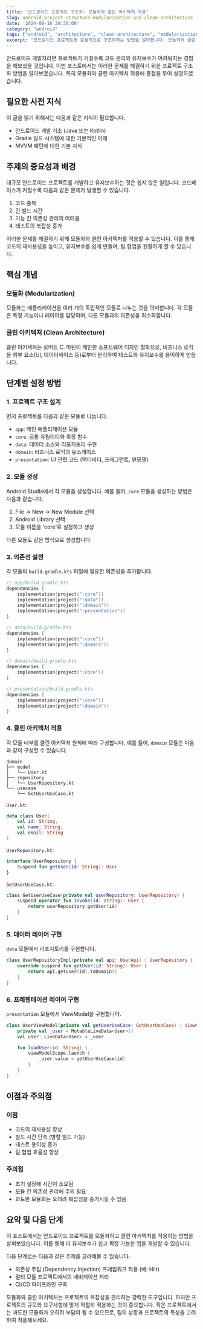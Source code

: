 ```yaml
---
title: '안드로이드 프로젝트 구조화: 모듈화와 클린 아키텍처 적용'
slug: android-project-structure-modularization-and-clean-architecture
date: '2024-08-16 20:39:00'
category: "android"
tags: ["android", "architecture", "clean-architecture", "modularization"]
excerpt: '안드로이드 프로젝트를 효율적으로 구조화하는 방법을 알아봅니다. 모듈화와 클린 아키텍처를 적용하여 확장 가능하고 유지보수가 쉬운 앱을 만드는 과정을 단계별로 설명합니다.'
---
```


안드로이드 개발자라면 프로젝트가 커질수록 코드 관리와 유지보수가 어려워지는 경험을 해보셨을 것입니다. 이번 포스트에서는 이러한 문제를 해결하기 위한 프로젝트 구조화 방법을 알아보겠습니다. 특히 모듈화와 클린 아키텍처 적용에 중점을 두어 설명하겠습니다.

## 필요한 사전 지식

이 글을 읽기 위해서는 다음과 같은 지식이 필요합니다.
- 안드로이드 개발 기초 (Java 또는 Kotlin)
- Gradle 빌드 시스템에 대한 기본적인 이해
- MVVM 패턴에 대한 기본 지식

## 주제의 중요성과 배경

대규모 안드로이드 프로젝트를 개발하고 유지보수하는 것은 쉽지 않은 일입니다. 코드베이스가 커질수록 다음과 같은 문제가 발생할 수 있습니다.

1. 코드 중복
2. 긴 빌드 시간
3. 기능 간 의존성 관리의 어려움
4. 테스트의 복잡성 증가

이러한 문제를 해결하기 위해 모듈화와 클린 아키텍처를 적용할 수 있습니다. 이를 통해 코드의 재사용성을 높이고, 유지보수를 쉽게 만들며, 팀 협업을 원활하게 할 수 있습니다.

## 핵심 개념

### 모듈화 (Modularization)

모듈화는 애플리케이션을 여러 개의 독립적인 모듈로 나누는 것을 의미합니다. 각 모듈은 특정 기능이나 레이어를 담당하며, 다른 모듈과의 의존성을 최소화합니다.

### 클린 아키텍처 (Clean Architecture)

클린 아키텍처는 로버트 C. 마틴이 제안한 소프트웨어 디자인 철학으로, 비즈니스 로직을 외부 요소(UI, 데이터베이스 등)로부터 분리하여 테스트와 유지보수를 용이하게 만듭니다.

## 단계별 설정 방법

### 1. 프로젝트 구조 설계

먼저 프로젝트를 다음과 같은 모듈로 나눕니다.

- `app`: 메인 애플리케이션 모듈
- `core`: 공통 유틸리티와 확장 함수
- `data`: 데이터 소스와 리포지토리 구현
- `domain`: 비즈니스 로직과 유스케이스
- `presentation`: UI 관련 코드 (액티비티, 프래그먼트, 뷰모델)

### 2. 모듈 생성

Android Studio에서 각 모듈을 생성합니다. 예를 들어, `core` 모듈을 생성하는 방법은 다음과 같습니다.

1. File -> New -> New Module 선택
2. Android Library 선택
3. 모듈 이름을 'core'로 설정하고 생성

다른 모듈도 같은 방식으로 생성합니다.

### 3. 의존성 설정

각 모듈의 `build.gradle.kts` 파일에 필요한 의존성을 추가합니다.

```kotlin
// app/build.gradle.kts
dependencies {
    implementation(project(":core"))
    implementation(project(":data"))
    implementation(project(":domain"))
    implementation(project(":presentation"))
}

// data/build.gradle.kts
dependencies {
    implementation(project(":core"))
    implementation(project(":domain"))
}

// domain/build.gradle.kts
dependencies {
    implementation(project(":core"))
}

// presentation/build.gradle.kts
dependencies {
    implementation(project(":core"))
    implementation(project(":domain"))
}
```

### 4. 클린 아키텍처 적용

각 모듈 내부를 클린 아키텍처 원칙에 따라 구성합니다. 예를 들어, `domain` 모듈은 다음과 같이 구성할 수 있습니다.

```
domain
├── model
│   └── User.kt
├── repository
│   └── UserRepository.kt
└── usecase
    └── GetUserUseCase.kt
```

`User.kt`:
```kotlin
data class User(
    val id: String,
    val name: String,
    val email: String
)
```

`UserRepository.kt`:
```kotlin
interface UserRepository {
    suspend fun getUser(id: String): User
}
```

`GetUserUseCase.kt`:
```kotlin
class GetUserUseCase(private val userRepository: UserRepository) {
    suspend operator fun invoke(id: String): User {
        return userRepository.getUser(id)
    }
}
```

### 5. 데이터 레이어 구현

`data` 모듈에서 리포지토리를 구현합니다.

```kotlin
class UserRepositoryImpl(private val api: UserApi) : UserRepository {
    override suspend fun getUser(id: String): User {
        return api.getUser(id).toDomain()
    }
}
```

### 6. 프레젠테이션 레이어 구현

`presentation` 모듈에서 ViewModel을 구현합니다.

```kotlin
class UserViewModel(private val getUserUseCase: GetUserUseCase) : ViewModel() {
    private val _user = MutableLiveData<User>()
    val user: LiveData<User> = _user

    fun loadUser(id: String) {
        viewModelScope.launch {
            _user.value = getUserUseCase(id)
        }
    }
}
```

## 이점과 주의점

### 이점
- 코드의 재사용성 향상
- 빌드 시간 단축 (병렬 빌드 가능)
- 테스트 용이성 증가
- 팀 협업 효율성 향상

### 주의점
- 초기 설정에 시간이 소요됨
- 모듈 간 의존성 관리에 주의 필요
- 과도한 모듈화는 오히려 복잡성을 증가시킬 수 있음

## 요약 및 다음 단계

이 포스트에서는 안드로이드 프로젝트를 모듈화하고 클린 아키텍처를 적용하는 방법을 살펴보았습니다. 이를 통해 더 유지보수가 쉽고 확장 가능한 앱을 개발할 수 있습니다.

다음 단계로는 다음과 같은 주제를 고려해볼 수 있습니다.
- 의존성 주입 (Dependency Injection) 프레임워크 적용 (예: Hilt)
- 멀티 모듈 프로젝트에서의 네비게이션 처리
- CI/CD 파이프라인 구축

모듈화와 클린 아키텍처는 프로젝트의 복잡성을 관리하는 강력한 도구입니다. 하지만 프로젝트의 규모와 요구사항에 맞게 적절히 적용하는 것이 중요합니다. 작은 프로젝트에서는 과도한 모듈화가 오히려 부담이 될 수 있으므로, 팀의 상황과 프로젝트의 특성을 고려하여 적용해보세요.
